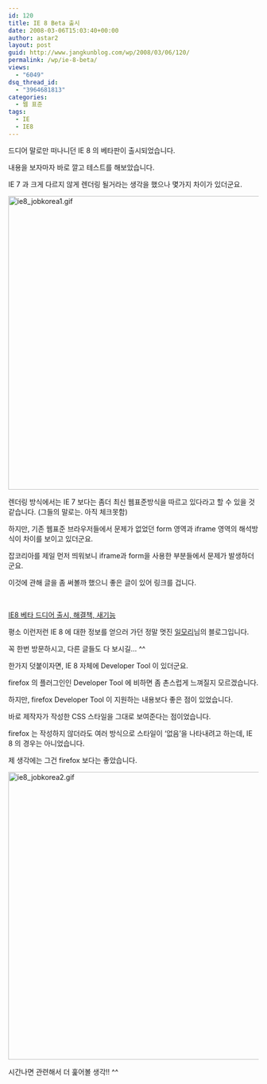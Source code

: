 ```yaml
---
id: 120
title: IE 8 Beta 출시
date: 2008-03-06T15:03:40+00:00
author: astar2
layout: post
guid: http://www.jangkunblog.com/wp/2008/03/06/120/
permalink: /wp/ie-8-beta/
views:
  - "6049"
dsq_thread_id:
  - "3964681813"
categories:
  - 웹 표준
tags:
  - IE
  - IE8
---
```

드디어 말로만 떠나니던 IE 8 의 베타판이 출시되었습니다.
  
내용을 보자마자 바로 깔고 테스트를 해보았습니다.
  
IE 7 과 크게 다르지 않게 렌더링 될거라는 생각을 했으나 몇가지 차이가 있더군요.

[<img style="width: 743px; height: 590px;" src="http://www.jangkunblog.com/wp/wp-content/uploads/2008/03/ie8_jobkorea1.gif" alt="ie8_jobkorea1.gif" width="1058" height="858" />](http://www.jangkunblog.com/wp/wp-content/uploads/2008/03/ie8_jobkorea1.gif)

렌더링 방식에서는 IE 7 보다는 좀더 최신 웹표준방식을 따르고 있다라고 할 수 있을 것 같습니다. (그들의 말로는. 아직 체크못함)
  
하지만, 기존 웹표준 브라우저들에서 문제가 없었던 form 영역과 iframe 영역의 해석방식이 차이를 보이고 있더군요.
  
잡코리아를 제일 먼저 띄워보니 iframe과 form을 사용한 부분들에서 문제가 발생하더군요.

이것에 관해 글을 좀 써볼까 했으니 좋은 글이 있어 링크를 겁니다.

&nbsp;

[IE8 베타 드디어 출시, 해결책, 새기능](http://ilmol.com/wp/2008/03/06/371/)

평소 이런저런 IE 8 에 대한 정보를 얻으러 가던 정말 멋진 [일모리](http://ilmol.com)님의 블로그입니다.
  
꼭 한번 방문하시고, 다른 글들도 다 보시길&#8230; ^^

한가지 덧붙이자면, IE 8 자체에 Developer Tool 이 있더군요.
  
firefox 의 플러그인인 Developer Tool 에 비하면 좀 촌스럽게 느껴질지 모르겠습니다.
  
하지만, firefox Developer Tool 이 지원하는 내용보다 좋은 점이 있었습니다.
  
바로 제작자가 작성한 CSS 스타일을 그대로 보여준다는 점이었습니다.
  
firefox 는 작성하지 않더라도 여러 방식으로 스타일이 ‘없음’을 나타내려고 하는데, IE 8 의 경우는 아니었습니다.
  
제 생각에는 그건 firefox 보다는 좋았습니다.

[<img style="width: 742px; height: 578px;" src="http://www.jangkunblog.com/wp/wp-content/uploads/2008/03/ie8_jobkorea2.gif" alt="ie8_jobkorea2.gif" width="951" height="776" />](http://www.jangkunblog.com/wp/wp-content/uploads/2008/03/ie8_jobkorea2.gif)

시간나면 관련해서 더 훑어볼 생각!! ^^